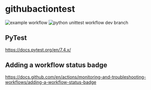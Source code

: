 # githubactiontest

![example workflow](https://github.com/bjtj/githubactiontest/actions/workflows/python-unittest.yml/badge.svg)
![python unittest workflow dev branch](https://github.com/bjtj/githubactiontest/actions/workflows/python-unittest.yml/badge.svg?branch=dev)

## PyTest

<https://docs.pytest.org/en/7.4.x/>


## Adding a workflow status badge

<https://docs.github.com/en/actions/monitoring-and-troubleshooting-workflows/adding-a-workflow-status-badge>
